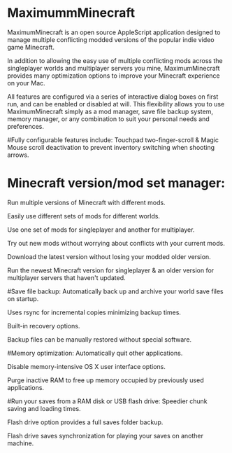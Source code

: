 # MaximummMinecraft

MaximumMinecraft is an open source AppleScript application designed to manage multiple conflicting modded versions of the popular indie video game Minecraft.

In addition to allowing the easy use of multiple conflicting mods across the singleplayer worlds and multiplayer servers you mine, MaximumMinecraft provides many optimization options to improve your Minecraft experience on your Mac.

All features are configured via a series of interactive dialog boxes on first run, and can be enabled or disabled at will. This flexibility allows you to use MaximumMinecraft simply as a mod manager, save file backup system, memory manager, or any combination to suit your personal needs and preferences.

#Fully configurable features include: 
Touchpad two-finger-scroll & Magic Mouse scroll deactivation to prevent inventory switching when shooting arrows.

# Minecraft version/mod set manager: 
Run multiple versions of Minecraft with different mods.

Easily use different sets of mods for different worlds.

Use one set of mods for singleplayer and another for multiplayer.

Try out new mods without worrying about conflicts with your current mods.

Download the latest version without losing your modded older version.

Run the newest Minecraft version for singleplayer & an older version for multiplayer servers that haven't updated.



#Save file backup: 
Automatically back up and archive your world save files on startup.

Uses rsync for incremental copies minimizing backup times.

Built-in recovery options.

Backup files can be manually restored without special software.



#Memory optimization:
Automatically quit other applications.

Disable memory-intensive OS X user interface options.

Purge inactive RAM to free up memory occupied by previously used applications.



#Run your saves from a RAM disk or USB flash drive:
Speedier chunk saving and loading times.

Flash drive option provides a full saves folder backup.

Flash drive saves synchronization for playing your saves on another machine.
